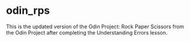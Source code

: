 # odin_rps
This is the updated version of the Odin Project: Rock Paper Scissors from the Odin Project after completing the Understanding Errors lesson.
